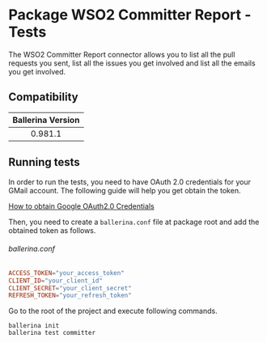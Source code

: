 # Package WSO2 Committer Report - Tests

The WSO2 Committer Report connector allows you to list all the pull requests you sent, list all the issues you get involved and list all the emails you get involved.

## Compatibility

| Ballerina Version  |
|:------------------:|
| 0.981.1            |

## Running tests

In order to run the tests, you need to have OAuth 2.0 credentials for your GMail account. The following guide will help you get obtain the token.

[How to obtain Google OAuth2.0 Credentials](https://gist.github.com/ldclakmal/6c43ed7dfaa19d7eb0db324402d14102)

Then, you need to create a `ballerina.conf` file at package root and add the obtained token as follows.

###### ballerina.conf

```ballerina.conf
ACCESS_TOKEN="your_access_token"
CLIENT_ID="your_client_id"
CLIENT_SECRET="your_client_secret"
REFRESH_TOKEN="your_refresh_token"
```

Go to the root of the project and execute following commands.
```
ballerina init
ballerina test committer
```
